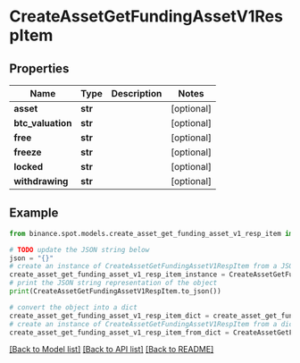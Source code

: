 # CreateAssetGetFundingAssetV1RespItem


## Properties

Name | Type | Description | Notes
------------ | ------------- | ------------- | -------------
**asset** | **str** |  | [optional] 
**btc_valuation** | **str** |  | [optional] 
**free** | **str** |  | [optional] 
**freeze** | **str** |  | [optional] 
**locked** | **str** |  | [optional] 
**withdrawing** | **str** |  | [optional] 

## Example

```python
from binance.spot.models.create_asset_get_funding_asset_v1_resp_item import CreateAssetGetFundingAssetV1RespItem

# TODO update the JSON string below
json = "{}"
# create an instance of CreateAssetGetFundingAssetV1RespItem from a JSON string
create_asset_get_funding_asset_v1_resp_item_instance = CreateAssetGetFundingAssetV1RespItem.from_json(json)
# print the JSON string representation of the object
print(CreateAssetGetFundingAssetV1RespItem.to_json())

# convert the object into a dict
create_asset_get_funding_asset_v1_resp_item_dict = create_asset_get_funding_asset_v1_resp_item_instance.to_dict()
# create an instance of CreateAssetGetFundingAssetV1RespItem from a dict
create_asset_get_funding_asset_v1_resp_item_from_dict = CreateAssetGetFundingAssetV1RespItem.from_dict(create_asset_get_funding_asset_v1_resp_item_dict)
```
[[Back to Model list]](../README.md#documentation-for-models) [[Back to API list]](../README.md#documentation-for-api-endpoints) [[Back to README]](../README.md)


